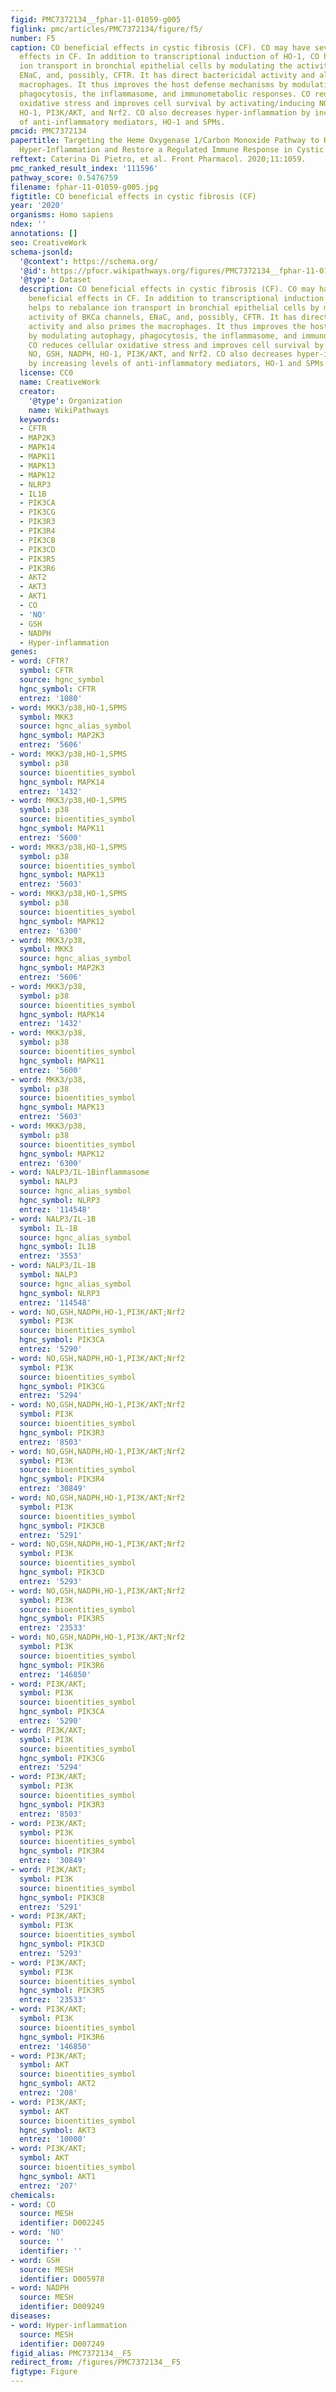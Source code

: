 ```yaml
---
figid: PMC7372134__fphar-11-01059-g005
figlink: pmc/articles/PMC7372134/figure/f5/
number: F5
caption: CO beneficial effects in cystic fibrosis (CF). CO may have several beneficial
  effects in CF. In addition to transcriptional induction of HO-1, CO helps to rebalance
  ion transport in bronchial epithelial cells by modulating the activity of BKCa channels,
  ENaC, and, possibly, CFTR. It has direct bactericidal activity and also primes the
  macrophages. It thus improves the host defense mechanisms by modulating autophagy,
  phagocytosis, the inflammasome, and immunometabolic responses. CO reduces cellular
  oxidative stress and improves cell survival by activating/inducing NO, GSH, NADPH,
  HO-1, PI3K/AKT, and Nrf2. CO also decreases hyper-inflammation by increasing levels
  of anti-inflammatory mediators, HO-1 and SPMs.
pmcid: PMC7372134
papertitle: Targeting the Heme Oxygenase 1/Carbon Monoxide Pathway to Resolve Lung
  Hyper-Inflammation and Restore a Regulated Immune Response in Cystic Fibrosis.
reftext: Caterina Di Pietro, et al. Front Pharmacol. 2020;11:1059.
pmc_ranked_result_index: '111596'
pathway_score: 0.5476759
filename: fphar-11-01059-g005.jpg
figtitle: CO beneficial effects in cystic fibrosis (CF)
year: '2020'
organisms: Homo sapiens
ndex: ''
annotations: []
seo: CreativeWork
schema-jsonld:
  '@context': https://schema.org/
  '@id': https://pfocr.wikipathways.org/figures/PMC7372134__fphar-11-01059-g005.html
  '@type': Dataset
  description: CO beneficial effects in cystic fibrosis (CF). CO may have several
    beneficial effects in CF. In addition to transcriptional induction of HO-1, CO
    helps to rebalance ion transport in bronchial epithelial cells by modulating the
    activity of BKCa channels, ENaC, and, possibly, CFTR. It has direct bactericidal
    activity and also primes the macrophages. It thus improves the host defense mechanisms
    by modulating autophagy, phagocytosis, the inflammasome, and immunometabolic responses.
    CO reduces cellular oxidative stress and improves cell survival by activating/inducing
    NO, GSH, NADPH, HO-1, PI3K/AKT, and Nrf2. CO also decreases hyper-inflammation
    by increasing levels of anti-inflammatory mediators, HO-1 and SPMs.
  license: CC0
  name: CreativeWork
  creator:
    '@type': Organization
    name: WikiPathways
  keywords:
  - CFTR
  - MAP2K3
  - MAPK14
  - MAPK11
  - MAPK13
  - MAPK12
  - NLRP3
  - IL1B
  - PIK3CA
  - PIK3CG
  - PIK3R3
  - PIK3R4
  - PIK3CB
  - PIK3CD
  - PIK3R5
  - PIK3R6
  - AKT2
  - AKT3
  - AKT1
  - CO
  - 'NO'
  - GSH
  - NADPH
  - Hyper-inflammation
genes:
- word: CFTR?
  symbol: CFTR
  source: hgnc_symbol
  hgnc_symbol: CFTR
  entrez: '1080'
- word: MKK3/p38,HO-1,SPMS
  symbol: MKK3
  source: hgnc_alias_symbol
  hgnc_symbol: MAP2K3
  entrez: '5606'
- word: MKK3/p38,HO-1,SPMS
  symbol: p38
  source: bioentities_symbol
  hgnc_symbol: MAPK14
  entrez: '1432'
- word: MKK3/p38,HO-1,SPMS
  symbol: p38
  source: bioentities_symbol
  hgnc_symbol: MAPK11
  entrez: '5600'
- word: MKK3/p38,HO-1,SPMS
  symbol: p38
  source: bioentities_symbol
  hgnc_symbol: MAPK13
  entrez: '5603'
- word: MKK3/p38,HO-1,SPMS
  symbol: p38
  source: bioentities_symbol
  hgnc_symbol: MAPK12
  entrez: '6300'
- word: MKK3/p38,
  symbol: MKK3
  source: hgnc_alias_symbol
  hgnc_symbol: MAP2K3
  entrez: '5606'
- word: MKK3/p38,
  symbol: p38
  source: bioentities_symbol
  hgnc_symbol: MAPK14
  entrez: '1432'
- word: MKK3/p38,
  symbol: p38
  source: bioentities_symbol
  hgnc_symbol: MAPK11
  entrez: '5600'
- word: MKK3/p38,
  symbol: p38
  source: bioentities_symbol
  hgnc_symbol: MAPK13
  entrez: '5603'
- word: MKK3/p38,
  symbol: p38
  source: bioentities_symbol
  hgnc_symbol: MAPK12
  entrez: '6300'
- word: NALP3/IL-1Binflammasome
  symbol: NALP3
  source: hgnc_alias_symbol
  hgnc_symbol: NLRP3
  entrez: '114548'
- word: NALP3/IL-1B
  symbol: IL-1B
  source: hgnc_alias_symbol
  hgnc_symbol: IL1B
  entrez: '3553'
- word: NALP3/IL-1B
  symbol: NALP3
  source: hgnc_alias_symbol
  hgnc_symbol: NLRP3
  entrez: '114548'
- word: NO,GSH,NADPH,HO-1,PI3K/AKT;Nrf2
  symbol: PI3K
  source: bioentities_symbol
  hgnc_symbol: PIK3CA
  entrez: '5290'
- word: NO,GSH,NADPH,HO-1,PI3K/AKT;Nrf2
  symbol: PI3K
  source: bioentities_symbol
  hgnc_symbol: PIK3CG
  entrez: '5294'
- word: NO,GSH,NADPH,HO-1,PI3K/AKT;Nrf2
  symbol: PI3K
  source: bioentities_symbol
  hgnc_symbol: PIK3R3
  entrez: '8503'
- word: NO,GSH,NADPH,HO-1,PI3K/AKT;Nrf2
  symbol: PI3K
  source: bioentities_symbol
  hgnc_symbol: PIK3R4
  entrez: '30849'
- word: NO,GSH,NADPH,HO-1,PI3K/AKT;Nrf2
  symbol: PI3K
  source: bioentities_symbol
  hgnc_symbol: PIK3CB
  entrez: '5291'
- word: NO,GSH,NADPH,HO-1,PI3K/AKT;Nrf2
  symbol: PI3K
  source: bioentities_symbol
  hgnc_symbol: PIK3CD
  entrez: '5293'
- word: NO,GSH,NADPH,HO-1,PI3K/AKT;Nrf2
  symbol: PI3K
  source: bioentities_symbol
  hgnc_symbol: PIK3R5
  entrez: '23533'
- word: NO,GSH,NADPH,HO-1,PI3K/AKT;Nrf2
  symbol: PI3K
  source: bioentities_symbol
  hgnc_symbol: PIK3R6
  entrez: '146850'
- word: PI3K/AKT;
  symbol: PI3K
  source: bioentities_symbol
  hgnc_symbol: PIK3CA
  entrez: '5290'
- word: PI3K/AKT;
  symbol: PI3K
  source: bioentities_symbol
  hgnc_symbol: PIK3CG
  entrez: '5294'
- word: PI3K/AKT;
  symbol: PI3K
  source: bioentities_symbol
  hgnc_symbol: PIK3R3
  entrez: '8503'
- word: PI3K/AKT;
  symbol: PI3K
  source: bioentities_symbol
  hgnc_symbol: PIK3R4
  entrez: '30849'
- word: PI3K/AKT;
  symbol: PI3K
  source: bioentities_symbol
  hgnc_symbol: PIK3CB
  entrez: '5291'
- word: PI3K/AKT;
  symbol: PI3K
  source: bioentities_symbol
  hgnc_symbol: PIK3CD
  entrez: '5293'
- word: PI3K/AKT;
  symbol: PI3K
  source: bioentities_symbol
  hgnc_symbol: PIK3R5
  entrez: '23533'
- word: PI3K/AKT;
  symbol: PI3K
  source: bioentities_symbol
  hgnc_symbol: PIK3R6
  entrez: '146850'
- word: PI3K/AKT;
  symbol: AKT
  source: bioentities_symbol
  hgnc_symbol: AKT2
  entrez: '208'
- word: PI3K/AKT;
  symbol: AKT
  source: bioentities_symbol
  hgnc_symbol: AKT3
  entrez: '10000'
- word: PI3K/AKT;
  symbol: AKT
  source: bioentities_symbol
  hgnc_symbol: AKT1
  entrez: '207'
chemicals:
- word: CO
  source: MESH
  identifier: D002245
- word: 'NO'
  source: ''
  identifier: ''
- word: GSH
  source: MESH
  identifier: D005978
- word: NADPH
  source: MESH
  identifier: D009249
diseases:
- word: Hyper-inflammation
  source: MESH
  identifier: D007249
figid_alias: PMC7372134__F5
redirect_from: /figures/PMC7372134__F5
figtype: Figure
---
```

